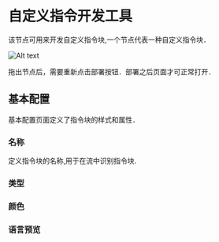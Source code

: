 # 自定义指令开发工具
该节点可用来开发自定义指令块,一个节点代表一种自定义指令块．

![Alt text](./image.png)

拖出节点后，需要重新点击部署按钮．部署之后页面才可正常打开．

## 基本配置
基本配置页面定义了指令块的样式和属性．

### 名称
定义指令块的名称,用于在流中识别指令块.

### 类型

### 颜色

### 语言预览

